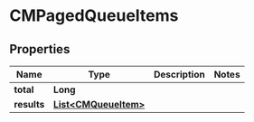 

# CMPagedQueueItems


## Properties

| Name | Type | Description | Notes |
|------------ | ------------- | ------------- | -------------|
|**total** | **Long** |  |  |
|**results** | [**List&lt;CMQueueItem&gt;**](CMQueueItem.md) |  |  |



